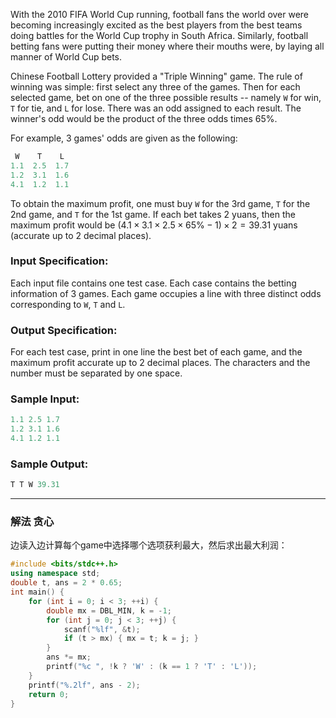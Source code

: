 With the 2010 FIFA World Cup running, football fans the world over were becoming increasingly excited as the best players from the best teams doing battles for the World Cup trophy in South Africa. Similarly, football betting fans were putting their money where their mouths were, by laying all manner of World Cup bets.

Chinese Football Lottery provided a "Triple Winning" game. The rule of winning was simple: first select any three of the games. Then for each selected game, bet on one of the three possible results -- namely `W` for win, `T` for tie, and `L` for lose. There was an odd assigned to each result. The winner's odd would be the product of the three odds times 65%.

For example, 3 games' odds are given as the following:

```swift
 W    T    L
1.1  2.5  1.7
1.2  3.1  1.6
4.1  1.2  1.1
```

To obtain the maximum profit, one must buy `W` for the 3rd game, `T` for the 2nd game, and `T` for the 1st game. If each bet takes 2 yuans, then the maximum profit would be $(4.1×3.1×2.5×65\%−1)×2=39.31$ yuans (accurate up to 2 decimal places).

### Input Specification:

Each input file contains one test case. Each case contains the betting information of 3 games. Each game occupies a line with three distinct odds corresponding to `W`, `T` and `L`.
### Output Specification:

For each test case, print in one line the best bet of each game, and the maximum profit accurate up to 2 decimal places. The characters and the number must be separated by one space.
### Sample Input:

```swift
1.1 2.5 1.7
1.2 3.1 1.6
4.1 1.2 1.1
```

### Sample Output:

```swift
T T W 39.31
```

---
### 解法 贪心
边读入边计算每个game中选择哪个选项获利最大，然后求出最大利润：
```cpp
#include <bits/stdc++.h>
using namespace std;
double t, ans = 2 * 0.65;
int main() {
    for (int i = 0; i < 3; ++i) {
        double mx = DBL_MIN, k = -1;
        for (int j = 0; j < 3; ++j) {
            scanf("%lf", &t);
            if (t > mx) { mx = t; k = j; }
        }
        ans *= mx;
        printf("%c ", !k ? 'W' : (k == 1 ? 'T' : 'L'));
    }
    printf("%.2lf", ans - 2);
    return 0;
}
```

